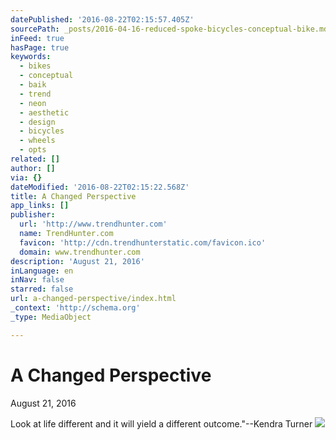 ```yaml
---
datePublished: '2016-08-22T02:15:57.405Z'
sourcePath: _posts/2016-04-16-reduced-spoke-bicycles-conceptual-bike.md
inFeed: true
hasPage: true
keywords:
  - bikes
  - conceptual
  - baik
  - trend
  - neon
  - aesthetic
  - design
  - bicycles
  - wheels
  - opts
related: []
author: []
via: {}
dateModified: '2016-08-22T02:15:22.568Z'
title: A Changed Perspective
app_links: []
publisher:
  url: 'http://www.trendhunter.com'
  name: TrendHunter.com
  favicon: 'http://cdn.trendhunterstatic.com/favicon.ico'
  domain: www.trendhunter.com
description: 'August 21, 2016'
inLanguage: en
inNav: false
starred: false
url: a-changed-perspective/index.html
_context: 'http://schema.org'
_type: MediaObject

---
```

# A Changed **Perspective**

August 21, 2016

Look at life different and it will yield a different outcome."--Kendra Turner
![](https://the-grid-user-content.s3-us-west-2.amazonaws.com/8e7c925e-c541-4292-8ea5-1b8d76cd105c.jpg)